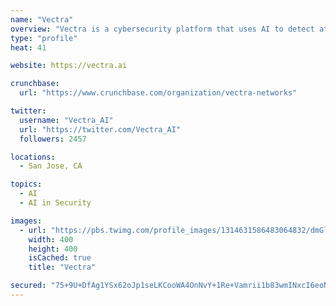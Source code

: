 ```yaml
---
name: "Vectra"
overview: "Vectra is a cybersecurity platform that uses AI to detect attackers in real-time and perform conclusive incident investigations."
type: "profile"
heat: 41

website: https://vectra.ai

crunchbase:
  url: "https://www.crunchbase.com/organization/vectra-networks"

twitter:
  username: "Vectra_AI"
  url: "https://twitter.com/Vectra_AI"
  followers: 2457

locations:
  - San Jose, CA

topics:
  - AI
  - AI in Security

images:
  - url: "https://pbs.twimg.com/profile_images/1314631586483064832/dmGlciU6_400x400.png"
    width: 400
    height: 400
    isCached: true
    title: "Vectra"

secured: "75+9U+DfAg1YSx62oJp1seLKCooWA4OnNvY+1Re+Vamrii1b83wmINxcI6eoNodHzu7/M7AoQdO5D/lM05UioLN+XmWvqALK8WCo0zMIaBqxYaQ0M4sTk4+7qGvUE6KQNEbNGDJiVfpUHObDJ7P9hemFQcAlVQmpUvpdWEyAZF5vlK13hQETvBhjvCQE03FB7c4757MTOXGY1AdLOYRJEperFIxnKXSc8TARkgFsvNlOTt2Cz4qZLf1jPWfjx2rwWwYwO7VLDblVPGKlGvfX5RS1ke7PqYweiDDvd1iJCOGBT2hOo8oNAEAOwuwVMNOfFOGze6cxboVcjMDFXcSLEdanPqUnKheH9Xy3T/LxVFEOTO4opK0Aail21GrI/u6MukmWGKZhXBP0UrJ/Zwj0GW/9VtoribQvIE/xvr5aCUQ=;m5vEFjj3kOGrZ1ZxamfUPA=="
---
```


